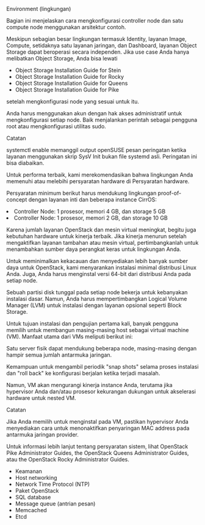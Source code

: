 Environment (lingkungan)
   
Bagian ini menjelaskan cara mengkonfigurasi controller node dan satu compute node menggunakan arsitektur contoh.

Meskipun sebagian besar lingkungan termasuk Identity, layanan Image, Compute, setidaknya satu layanan jaringan, dan Dashboard, layanan Object Storage dapat beroperasi secara independen. Jika use case Anda hanya melibatkan Object Storage, Anda bisa lewati

<ul>
  <li>Object Storage Installation Guide for Stein</li>
  <li>Object Storage Installation Guide for Rocky</li>
  <li>Object Storage Installation Guide for Queens</li>
  <li>Object Storage Installation Guide for Pike</li>
</ul>
  
setelah mengkonfigurasi node yang sesuai untuk itu.

Anda harus menggunakan akun dengan hak akses administratif untuk mengkonfigurasi setiap node. Baik menjalankan perintah sebagai pengguna root atau mengkonfigurasi utilitas sudo.

 Catatan

systemctl enable memanggil output openSUSE pesan peringatan ketika layanan menggunakan skrip SysV Init bukan file systemd asli. Peringatan ini bisa diabaikan.

Untuk performa terbaik, kami merekomendasikan bahwa lingkungan Anda memenuhi atau melebihi persyaratan hardware di Persyaratan hardware.

Persyaratan minimum berikut harus mendukung lingkungan proof-of-concept dengan layanan inti dan beberapa instance CirrOS:

<li>Controller Node: 1 prosesor, memori 4 GB, dan storage 5 GB</li>
<li>Controller Node: 1 prosesor, memori 2 GB, dan storage 10 GB</li>

Karena jumlah layanan OpenStack dan mesin virtual meningkat, begitu juga kebutuhan hardware untuk kinerja terbaik. Jika kinerja menurun setelah mengaktifkan layanan tambahan atau mesin virtual, pertimbangkanlah untuk menambahkan sumber daya perangkat keras untuk lingkungan Anda.

Untuk meminimalkan kekacauan dan menyediakan lebih banyak sumber daya untuk OpenStack, kami menyarankan instalasi minimal distribusi Linux Anda. Juga, Anda harus menginstal versi 64-bit dari distribusi Anda pada setiap node.

Sebuah partisi disk tunggal pada setiap node bekerja untuk kebanyakan instalasi dasar. Namun, Anda harus mempertimbangkan Logical Volume Manager (LVM) untuk instalasi dengan layanan opsional seperti Block Storage.

Untuk tujuan instalasi dan pengujian pertama kali, banyak pengguna memilih untuk membangun masing-masing host sebagai virtual machine (VM). Manfaat utama dari VMs meliputi berikut ini:

Satu server fisik dapat mendukung beberapa node, masing-masing dengan hampir semua jumlah antarmuka jaringan.

Kemampuan untuk mengambil periodik "snap shots" selama proses instalasi dan "roll back" ke konfigurasi berjalan ketika terjadi masalah.

Namun, VM akan mengurangi kinerja instance Anda, terutama jika hypervisor Anda dan/atau prosesor kekurangan dukungan untuk akselerasi hardware untuk nested VM.

 Catatan

Jika Anda memilih untuk menginstal pada VM, pastikan hypervisor Anda menyediakan cara untuk menonaktifkan penyaringan MAC address pada antarmuka jaringan provider.

Untuk informasi lebih lanjut tentang persyaratan sistem, lihat OpenStack Pike Administrator Guides, the OpenStack Queens Administrator Guides, atau the OpenStack Rocky Administrator Guides.
<ul>
  <li>Keamanan</li>
  <li>Host networking</li>
  <li>Network Time Protocol (NTP)</li>
  <li>Paket OpenStack</li>
  <li>SQL database</li>
  <li>Message queue (antrian pesan)</li>
  <li>Memcached</li>
  <li>Etcd</li>
</ul>
